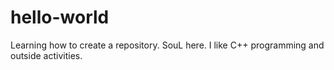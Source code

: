 # hello-world
Learning how to create a repository.
SouL here. I like C++ programming and outside activities.
